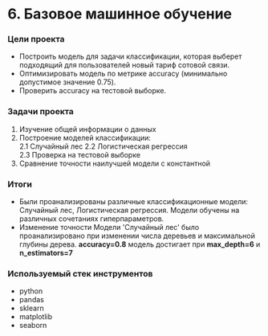 # 6. Базовое машинное обучение

### Цели проекта

- Построить модель для задачи классификации, которая выберет подходящий для пользователей новый тариф сотовой связи.
- Оптимизировать модель по метрике accuracy (минимально допустимое значение 0.75).
- Проверить accuracy на тестовой выборке.

### Задачи проекта

1. Изучение общей информации о данных  
2. Построение моделей классификации:  
    2.1 Случайный лес 
    2.2 Логистическая регрессия  
    2.3 Проверка на тестовой выборке  
3. Сравнение точности наилучшей модели с константной  

### Итоги

- Были проанализированы различные классификационные модели: Случайный лес, Логистическая регрессия. Модели обучены на различных сочетаниях гиперпараметров.  
- Изменение точности Модели 'Случайный лес' было проанализировано при изменении числа деревьев и максимальной глубины дерева. **accuracy=0.8** модель достигает при **max_depth=6** и **n_estimators=7**

### Используемый стек инструментов

- python
- pandas
- sklearn
- matplotlib
- seaborn
